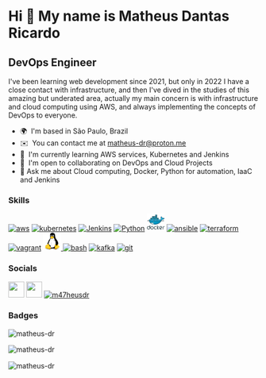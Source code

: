 Hi 👋 My name is Matheus Dantas Ricardo
=======================================

DevOps Engineer
-------------------------

I've been learning web development since 2021, but only in 2022 I have a close contact with infrastructure, and then I've dived in the studies of this amazing but underated area, actually my main concern is with infrastructure and cloud computing using AWS, and always implementing the concepts of DevOps to everyone.

* 🌍  I'm based in São Paulo, Brazil
* ✉️  You can contact me at [matheus-dr@proton.me](mailto:matheus-dr@proton.me)
* 🧠  I'm currently learning AWS services, Kubernetes and Jenkins
* 🤝  I'm open to collaborating on DevOps and Cloud Projects
* 💬  Ask me about Cloud computing, Docker, Python for automation, IaaC and Jenkins

### Skills

<p align="left">
<a href="https://aws.amazon.com" target="_blank" rel="noreferrer"><img src="https://seeklogo.com/images/A/amazon-web-services-aws-logo-6C2E3DCD3E-seeklogo.com.png" width="36" height="36" alt="aws" /></a>
<a href="https://kubernetes.io" target="_blank" rel="noreferrer"><img src="https://seeklogo.com/images/K/kubernetes-logo-3A67038EAB-seeklogo.com.png" width="36" height="36" alt="kubernetes" /></a>
<a href="https://www.jenkins.io/" target="_blank" rel="noreferrer"><img src="https://seeklogo.com/images/J/jenkins-logo-07C99BD83D-seeklogo.com.png" width="36" height="36" alt="Jenkins" /></a>
<a href="https://www.python.org/" target="_blank" rel="noreferrer"><img src="https://raw.githubusercontent.com/danielcranney/readme-generator/main/public/icons/skills/python-colored.svg" width="36" height="36" alt="Python" /></a>
<a href="https://www.docker.com/" target="_blank" rel="noreferrer"><img src="https://raw.githubusercontent.com/devicons/devicon/master/icons/docker/docker-original-wordmark.svg" width="36" height="36" alt="docker" /></a>
<a href="https://www.ansible.com" target="_blank" rel="noreferrer"><img src="https://seeklogo.com/images/A/ansible-logo-D062994CEE-seeklogo.com.png" width="36" height="36" alt="ansible" /></a>
<a href="https://www.terraform.io/" target="_blank" rel="noreferrer"><img src="https://seeklogo.com/images/T/terraform-logo-99AE26A4C1-seeklogo.com.png" width="36" height="36" alt="terraform" /></a>
<a href="https://www.vagrantup.com" target="_blank" rel="noreferrer"><img src="https://seeklogo.com/images/V/vagrant-logo-F3CF66CBDD-seeklogo.com.png" width="36" height="36" alt="vagrant" /></a>
<a href="https://www.linux.org/" target="_blank" rel="noreferrer"><img src="https://raw.githubusercontent.com/devicons/devicon/master/icons/linux/linux-original.svg" width="36" height="36" alt="linux" /> </a>
<a href="https://www.gnu.org/software/bash/" target="_blank" rel="noreferrer"><img src="https://www.vectorlogo.zone/logos/gnu_bash/gnu_bash-icon.svg" width="36" height="36" alt="bash" /></a>
<a href="https://kafka.apache.org/" target="_blank" rel="noreferrer"><img src="https://www.vectorlogo.zone/logos/apache_kafka/apache_kafka-icon.svg" width="36" height="36" alt="kafka" /></a>
<a href="https://git-scm.com/" target="_blank" rel="noreferrer"><img src="https://www.vectorlogo.zone/logos/git-scm/git-scm-icon.svg" width="36" height="36" alt="git" /></a>
</p>

### Socials

<p align="left">
<a href="https://www.github.com/matheus-dr" target="_blank" rel="noreferrer"><img src="https://raw.githubusercontent.com/danielcranney/readme-generator/main/public/icons/socials/github.svg" width="32" height="32" /></a>
<a href="https://www.linkedin.com/in/matheus-dr" target="_blank" rel="noreferrer"><img src="https://raw.githubusercontent.com/danielcranney/readme-generator/main/public/icons/socials/linkedin.svg" width="32" height="32" /></a>
<a href="https://www.hackerrank.com/m47heusdr" target="_blank" rel="noreferrer"><img src="https://raw.githubusercontent.com/rahuldkjain/github-profile-readme-generator/master/src/images/icons/Social/hackerrank.svg" alt="m47heusdr" height="32" width="32" /></a>
</p>

### Badges

<p><img align="center" src="https://github-readme-stats.vercel.app/api/top-langs?username=matheus-dr&show_icons=true&locale=en&layout=compact" alt="matheus-dr" /></p>

<p><img align="center" src="https://github-readme-stats.vercel.app/api?username=matheus-dr&show_icons=true&locale=en" alt="matheus-dr" /></p>

<p><img align="center" src="https://github-readme-streak-stats.herokuapp.com/?user=matheus-dr&" alt="matheus-dr" /></p>
